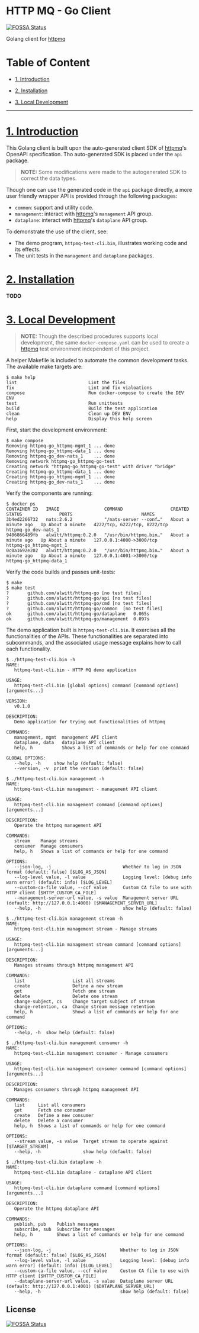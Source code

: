 # HTTP MQ - Go Client
[![FOSSA Status](https://app.fossa.com/api/projects/git%2Bgithub.com%2Falwitt%2Fhttpmq-go.svg?type=shield)](https://app.fossa.com/projects/git%2Bgithub.com%2Falwitt%2Fhttpmq-go?ref=badge_shield)


Golang client for [httpmq](https://github.com/alwitt/httpmq)

# Table of Content

- [1. Introduction](#1-introduction)

- [2. Installation](#2-installation)

- [3. Local Development](#3-local-development)

---

# [1. Introduction](#table-of-content)

This Golang client is built upon the auto-generated client SDK of [httpmq](https://github.com/alwitt/httpmq)'s OpenAPI specification. Tho auto-generated SDK is placed under the `api` package.

> **NOTE:** Some modifications were made to the autogenerated SDK to correct the data types.

Though one can use the generated code in the `api` package directly, a more user friendly wrapper API is provided through the following packages:

* `common`: support and utility code.
* `management`: interact with [httpmq](https://github.com/alwitt/httpmq)'s `management` API group.
* `dataplane`: interact with [httpmq](https://github.com/alwitt/httpmq)'s `dataplane` API group.

To demonstrate the use of the client, see:

* The demo program, `httpmq-test-cli.bin`, illustrates working code and its effects.
* The unit tests in the `management` and `dataplane` packages.

# [2. Installation](#table-of-content)

**TODO**

# [3. Local Development](#table-of-content)

> **NOTE:** Though the described procedures supports local development, the same `docker-compose.yaml` can be used to create a [httpmq](https://github.com/alwitt/httpmq) test environment independent of this project.

A helper Makefile is included to automate the common development tasks. The available make targets are:

```shell
$ make help
lint                           Lint the files
fix                            Lint and fix vialoations
compose                        Run docker-compose to create the DEV ENV
test                           Run unittests
build                          Build the test application
clean                          Clean up DEV ENV
help                           Display this help screen
```

First, start the development environment:

```shell
$ make compose
Removing httpmq-go_httpmq-mgmt_1 ... done
Removing httpmq-go_httpmq-data_1 ... done
Removing httpmq-go_dev-nats_1    ... done
Removing network httpmq-go_httpmq-go-test
Creating network "httpmq-go_httpmq-go-test" with driver "bridge"
Creating httpmq-go_httpmq-data_1 ... done
Creating httpmq-go_httpmq-mgmt_1 ... done
Creating httpmq-go_dev-nats_1    ... done
```

Verify the components are running:

```shell
$ docker ps
CONTAINER ID   IMAGE                 COMMAND                  CREATED              STATUS              PORTS                          NAMES
3b4ed2266732   nats:2.6.2            "/nats-server --conf…"   About a minute ago   Up About a minute   4222/tcp, 6222/tcp, 8222/tcp   httpmq-go_dev-nats_1
9406866489fb   alwitt/httpmq:0.2.0   "/usr/bin/httpmq.bin…"   About a minute ago   Up About a minute   127.0.0.1:4000->3000/tcp       httpmq-go_httpmq-mgmt_1
0c0a1692e202   alwitt/httpmq:0.2.0   "/usr/bin/httpmq.bin…"   About a minute ago   Up About a minute   127.0.0.1:4001->3000/tcp       httpmq-go_httpmq-data_1
```

Verify the code builds and passes unit-tests:

```shell
$ make
$ make test
?   	github.com/alwitt/httpmq-go	[no test files]
?   	github.com/alwitt/httpmq-go/api	[no test files]
?   	github.com/alwitt/httpmq-go/cmd	[no test files]
?   	github.com/alwitt/httpmq-go/common	[no test files]
ok  	github.com/alwitt/httpmq-go/dataplane	0.065s
ok  	github.com/alwitt/httpmq-go/management	0.097s
```

The demo application built is `httpmq-test-cli.bin`. It exercises all the functionalities of the APIs. These functionalities are separated into subcommands, and the associated usage message explains how to call each functionality.

```shell
$ ./httpmq-test-cli.bin -h
NAME:
   httpmq-test-cli.bin - HTTP MQ demo application

USAGE:
   httpmq-test-cli.bin [global options] command [command options] [arguments...]

VERSION:
   v0.1.0

DESCRIPTION:
   Demo application for trying out functionalities of httpmq

COMMANDS:
   management, mgmt  management API client
   dataplane, data   dataplane API client
   help, h           Shows a list of commands or help for one command

GLOBAL OPTIONS:
   --help, -h     show help (default: false)
   --version, -v  print the version (default: false)
```

```shell
$ ./httpmq-test-cli.bin management -h
NAME:
   httpmq-test-cli.bin management - management API client

USAGE:
   httpmq-test-cli.bin management command [command options] [arguments...]

DESCRIPTION:
   Operate the httpmq management API

COMMANDS:
   stream    Manage streams
   consumer  Manage consumers
   help, h   Shows a list of commands or help for one command

OPTIONS:
   --json-log, -j                           Whether to log in JSON format (default: false) [$LOG_AS_JSON]
   --log-level value, -l value              Logging level: [debug info warn error] (default: info) [$LOG_LEVEL]
   --custom-ca-file value, --ccf value      Custom CA file to use with HTTP client [$HTTP_CUSTOM_CA_FILE]
   --management-server-url value, -s value  Management server URL (default: http://127.0.0.1:4000) [$MANAGEMENT_SERVER_URL]
   --help, -h                               show help (default: false)
```

```shell
$ ./httpmq-test-cli.bin management stream -h
NAME:
   httpmq-test-cli.bin management stream - Manage streams

USAGE:
   httpmq-test-cli.bin management stream command [command options] [arguments...]

DESCRIPTION:
   Manages streams through httpmq management API

COMMANDS:
   list                  List all streams
   create                Define a new stream
   get                   Fetch one stream
   delete                Delete one stream
   change-subject, cs    Change target subject of stream
   change-retention, ca  Change stream message retention
   help, h               Shows a list of commands or help for one command

OPTIONS:
   --help, -h  show help (default: false)
```

```shell
$ ./httpmq-test-cli.bin management consumer -h
NAME:
   httpmq-test-cli.bin management consumer - Manage consumers

USAGE:
   httpmq-test-cli.bin management consumer command [command options] [arguments...]

DESCRIPTION:
   Manages consumers through httpmq management API

COMMANDS:
   list     List all consumers
   get      Fetch one consumer
   create   Define a new consumer
   delete   Delete a consumer
   help, h  Shows a list of commands or help for one command

OPTIONS:
   --stream value, -s value  Target stream to operate against [$TARGET_STREAM]
   --help, -h                show help (default: false)
```

```shell
$ ./httpmq-test-cli.bin dataplane -h
NAME:
   httpmq-test-cli.bin dataplane - dataplane API client

USAGE:
   httpmq-test-cli.bin dataplane command [command options] [arguments...]

DESCRIPTION:
   Operate the httpmq dataplane API

COMMANDS:
   publish, pub    Publish messages
   subscribe, sub  Subscribe for messages
   help, h         Shows a list of commands or help for one command

OPTIONS:
   --json-log, -j                          Whether to log in JSON format (default: false) [$LOG_AS_JSON]
   --log-level value, -l value             Logging level: [debug info warn error] (default: info) [$LOG_LEVEL]
   --custom-ca-file value, --ccf value     Custom CA file to use with HTTP client [$HTTP_CUSTOM_CA_FILE]
   --dataplane-server-url value, -s value  Dataplane server URL (default: http://127.0.0.1:4001) [$DATAPLANE_SERVER_URL]
   --help, -h                              show help (default: false)
```


## License
[![FOSSA Status](https://app.fossa.com/api/projects/git%2Bgithub.com%2Falwitt%2Fhttpmq-go.svg?type=large)](https://app.fossa.com/projects/git%2Bgithub.com%2Falwitt%2Fhttpmq-go?ref=badge_large)